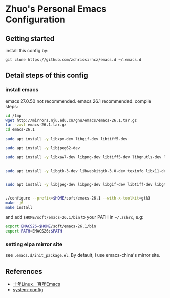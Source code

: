 # Zhuo's Personal Emacs Configuration

## Getting started
install this config by:
```
git clone https://github.com/zchrissirhcz/emacs.d ~/.emacs.d
```

## Detail steps of this config

### install emacs
emacs 27.0.50 not recommended.
emacs 26.1 recommended. compile steps:

```bash
cd /tmp
wget http://mirrors.nju.edu.cn/gnu/emacs/emacs-26.1.tar.gz
tar -zxvf emacs-26.1.tar.gz
cd emacs-26.1

sudo apt install -y libxpm-dev libgif-dev libtiff5-dev

sudo apt install -y libjpeg62-dev

sudo apt install -y libxaw7-dev libpng-dev libtiff5-dev libgnutls-dev libncurses5-dev


sudo apt install -y libgtk-3-dev libwebkitgtk-3.0-dev texinfo libx11-dev libxpm-dev


sudo apt install -y libjpeg-dev libpng-dev libgif-dev libtiff-dev libgtk2.0-dev  libncurses-dev       gnutls-dev libgtk-3-dev


./configure --prefix=$HOME/soft/emacs-26.1 --with-x-toolkit=gtk3
make -j6
make install
```

and add `$HOME/soft/emacs-26.1/bin` to your PATH in `~/.zshrc`, e.g:
```bash
export EMACS26=$HOME/soft/emacs-26.1/bin
export PATH=EMACS26:$PATH
```

### setting elpa mirror site
see `.emacs.d/init_package.el`. By default, I use emacs-china's mirror site.

## References
- [十年Linux，百年Emacs](https://www.bilibili.com/video/BV15s411o7Td/)
- [system-config](https://github.com/baohaojun/system-config)
